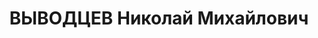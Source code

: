 ---
title: ВЫВОДЦЕВ Николай Михайлович
description: Род. в 1905, закончил филологический факультет Ленинградского университета,
  с большим увлечением занимался творчеством Некрасова, редактировал V тома собрания
  его сочинений. Был выслан в Сургут (ранее высылались его брат Сергей и мать), жил
  там с женой Валентиной. В Сургуте Выводцев был арестован и обвинен в том, что «…являлся
  участником контрреволюционной троцкистско-зиновьевской террористической организации,
  на нелегальных сборищах обсуждал планы террористической борьбы против руководителей
  ВКПб и Советского Правительства…». 4 декабря 1937 г. расстрелян. В 1992 реабилитирован.
---